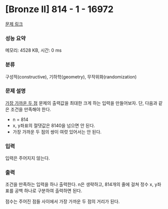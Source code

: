 # [Bronze II] 814 - 1 - 16972 

[문제 링크](https://www.acmicpc.net/problem/16972) 

### 성능 요약

메모리: 4528 KB, 시간: 0 ms

### 분류

구성적(constructive), 기하학(geometry), 무작위화(randomization)

### 문제 설명

<p><a href="https://www.acmicpc.net/problem/2261">가장 가까운 두 점</a> 문제의 출력값을 최대한 크게 하는 입력을 만들어보자. 단, 다음과 같은 조건을 만족해야 한다.</p>

<ul>
	<li>n = 814</li>
	<li>x, y좌표의 절댓값은 8140을 넘으면 안 된다.</li>
	<li>가장 가까운 두 점의 쌍이 여럿 있어서는 안 된다.</li>
</ul>

### 입력 

 <p>입력은 주어지지 않는다.</p>

### 출력 

 <p>조건을 만족하는 입력을 하나 출력한다. n은 생략하고, 814개의 줄에 걸쳐 정수 x, y좌표를 공백 하나로 구분하여 출력하면 된다.</p>

<p>점수는 주어진 점들 사이에서 가장 가까운 두 점의 거리가 된다.</p>

